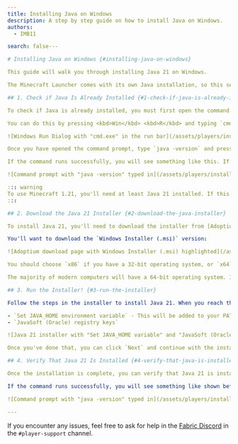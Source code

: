 ```yaml
---
title: Installing Java on Windows
description: A step by step guide on how to install Java on Windows.
authors:
  - IMB11

search: false---

# Installing Java on Windows {#installing-java-on-windows}

This guide will walk you through installing Java 21 on Windows.

The Minecraft Launcher comes with its own Java installation, so this section is only relevant if you want to use the Fabric `.jar` based installer, or if you want to use the Minecraft Server `.jar`.

## 1. Check if Java Is Already Installed {#1-check-if-java-is-already-installed}

To check if Java is already installed, you must first open the command prompt.

You can do this by pressing <kbd>Win</kbd> <kbd>R</kbd> and typing `cmd.exe` into the box that appears.

![Windows Run Dialog with "cmd.exe" in the run bar](/assets/players/installing-java/windows-run-dialog.png)

Once you have opened the command prompt, type `java -version` and press <kbd>Enter</kbd>.

If the command runs successfully, you will see something like this. If the command failed, proceed to the next step.

![Command prompt with "java -version" typed in](/assets/players/installing-java/windows-java-version.png)

::: warning
To use Minecraft 1.21, you'll need at least Java 21 installed. If this command displays any version lower than 21, you'll need to update your existing Java installation.
:::

## 2. Download the Java 21 Installer {#2-download-the-java-installer}

To install Java 21, you'll need to download the installer from [Adoptium](https://adoptium.net/en-GB/temurin/releases/?os=windows&package=jdk&version=21).

You'll want to download the `Windows Installer (.msi)` version:

![Adoptium download page with Windows Installer (.msi) highlighted](/assets/players/installing-java/windows-download-java.png)

You should choose `x86` if you have a 32-bit operating system, or `x64` if you have a 64-bit operating system.

The majority of modern computers will have a 64-bit operating system. If you are unsure, try using the 64-bit download.

## 3. Run the Installer! {#3-run-the-installer}

Follow the steps in the installer to install Java 21. When you reach this page, you should set the following features to "Entire feature will be installed on local hard drive":

- `Set JAVA_HOME environment variable` - This will be added to your PATH.
- `JavaSoft (Oracle) registry keys`

![Java 21 installer with "Set JAVA_HOME variable" and "JavaSoft (Oracle) registry keys" highlighted](/assets/players/installing-java/windows-wizard-screenshot.png)

Once you've done that, you can click `Next` and continue with the installation.

## 4. Verify That Java 21 Is Installed {#4-verify-that-java-is-installed}

Once the installation is complete, you can verify that Java 21 is installed by opening the command prompt again and typing `java -version`.

If the command runs successfully, you will see something like shown before, where the Java version is displayed:

![Command prompt with "java -version" typed in](/assets/players/installing-java/windows-java-version.png)

---
```


If you encounter any issues, feel free to ask for help in the [Fabric Discord](https://discord.gg/v6v4pMv) in the `#player-support` channel.

